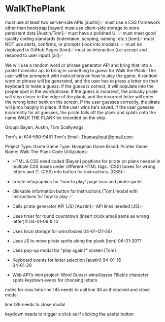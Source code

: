 # WalkThePlank

must use at least two server-side APIs [austin]✅
must use a CSS framework other than bootstrap [bayan]
must use client-side storage to store persistent data [Austin/Tom]✅
must have a polished UI ✅
must meet good quality coding standards (indentaion, scoping, naming, etc.) [tom]✅
must NOT use alerts, confirms, or prompts (look into modals). ✅
must be deployed to GitHub Pages [tom]✅
must be interactive (i.e: accept and respond to user input) [all]✅

We will use a random word or phrase generator API and bring that into a pirate translator api to bring in something to guess for Walk the Plank! The user will be prompted with instructions on how to play the game. A random word or phrase will be generated, and the user has to press a letter on their keyboard to make a guess. If the guess is correct, it will populate into the proper spot in the word/phrase. If the guess is incorrect, the unlucky pirate will step closer to the edge of the plank, and the incorrect letter will enter the wrong letter bank on the screen. If the user guesses correctly, the pirate will jump happily in place. If the user wins he's saved. If the user guesses incorrectly for all guesses, the pirate falls off the plank and splats onto the name WALK THE PLANK
be recorded on the ship.


Group: Bayan, Austin, Tom
Scallywags

Tom's #: 614-580-9451
Tom's Email: Thomasjhouf@gmail.com

Project Type: Game
Game Type: Hangman
Game Brand: Pirates
Game Name: Walk The Plank
Code Utilizations:
- HTML & CSS need coded  [Bayan]
   positions for pirate on plank needed in multiple CSS boxes under different HTML tags. (CSS)
   boxes for wrong letters and ⏰. (CSS)
   info button for instructions. (CSS)✅

- create infographics for 'how to play' page icon and pirate sprite.

- clickable information button for instructions [Tom]
   modal with instructions for how to play ✅

- Calls pirate generator API (JS) [Austin]✅
   API links needed (JS)✅

<!-- - Calls pirate translator API (JS) [Austin] -->

- Uses timer for round countdown (insert clock emoji same as wrong letter)⏰
   04-01-09 & 10

- Uses local storage for wins/losses
   04-01-(21-26)

- Uses JS to move pirate sprite along the plank [tom]
   04-01-20??

- Uses pop-up modal for "play again?" screen [Tom]

- Keyboard events for letter selection [austin]
   04-01-16   
   04-01-20

- Web API's mini project: Word Guess/ 
   wins/losses
   Fillable character spots
   keydown evens for choosing letters


notes for ross help
line 145 needs to call line 36 as if clocked and close modal

line 139 needs to close modal

keydown needs to trigger a click as if clicking the useful button